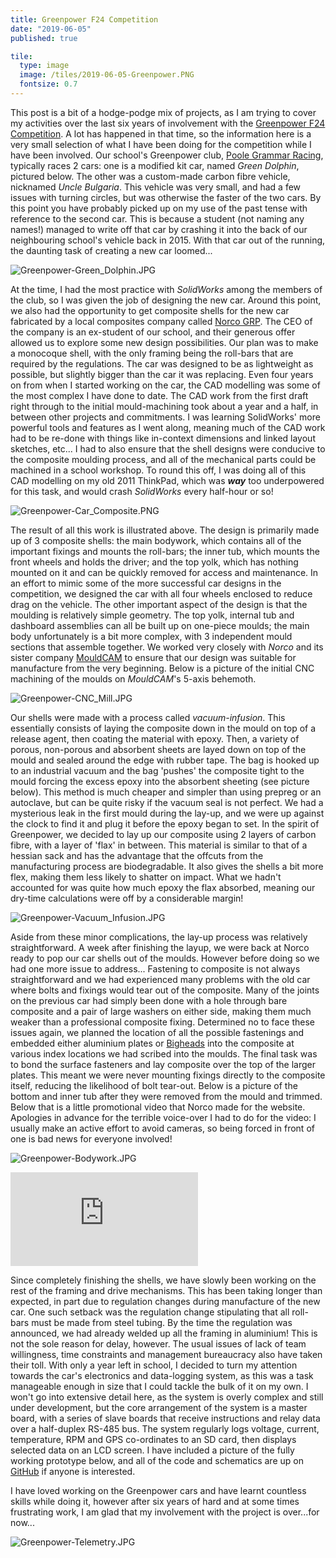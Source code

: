 ```yaml
---
title: Greenpower F24 Competition
date: "2019-06-05"
published: true

tile:
  type: image
  image: /tiles/2019-06-05-Greenpower.PNG
  fontsize: 0.7
---
```


This post is a bit of a hodge-podge mix of projects, as I am trying to cover my activities over the last six years of involvement with the [Greenpower F24 Competition](https://www.greenpower.co.uk/). A lot has happened in that time, so the information here is a very small selection of what I have been doing for the competition while I have been involved.
Our school's Greenpower club, [Poole Grammar Racing](https://poolegrammarracing.webs.com/), typically races 2 cars: one is a modified kit car, named *Green Dolphin*, pictured below. The other was a custom-made carbon fibre vehicle, nicknamed *Uncle Bulgaria*. This vehicle was very small, and had a few issues with turning circles, but was otherwise the faster of the two cars.
By this point you have probably picked up on my use of the past tense with reference to the second car. This is because a student (not naming any names!) managed to write off that car by crashing it into the back of our neighbouring school's vehicle back in 2015. With that car out of the running, the daunting task of creating a new car loomed...

![Greenpower-Green_Dolphin.JPG]({import.meta.env.VITE_IMAGE_BASE}/posts/Greenpower-Green_Dolphin.JPG)

At the time, I had the most practice with *SolidWorks* among the members of the club, so I was given the job of designing the new car. Around this point, we also had the opportunity to get composite shells for the new car fabricated by a local composites company called [Norco GRP](https://www.norco.co.uk/). The CEO of the company is an ex-student of our school, and their generous offer allowed us to explore some new design possibilities. Our plan was to make a monocoque shell, with the only framing being the roll-bars that are required by the regulations. The car was designed to be as lightweight as possible, but slightly bigger than the car it was replacing.
Even four years on from when I started working on the car, the CAD modelling was some of the most complex I have done to date. The CAD work from the first draft right through to the initial mould-machining took about a year and a half, in between other projects and commitments. I was learning SolidWorks' more powerful tools and features as I went along, meaning much of the CAD work had to be re-done with things like in-context dimensions and linked layout sketches, etc... I had to also ensure that the shell designs were conducive to the composite moulding process, and all of the mechanical parts could be machined in a school workshop. To round this off, I was doing all of this CAD modelling on my old 2011 ThinkPad, which was ***way*** too underpowered for this task, and would crash *SolidWorks* every half-hour or so!

![Greenpower-Car_Composite.PNG]({import.meta.env.VITE_IMAGE_BASE}/posts/Greenpower-Car_Composite.PNG)

The result of all this work is illustrated above. The design is primarily made up of 3 composite shells: the main bodywork, which contains all of the important fixings and mounts the roll-bars; the inner tub, which mounts the front wheels and holds the driver; and the top yolk, which has nothing mounted on it and can be quickly removed for access and maintenance. In an effort to mimic some of the more successful car designs in the competition, we designed the car with all four wheels enclosed to reduce drag on the vehicle. The other important aspect of the design is that the moulding is relatively simple geometry. The top yolk, internal tub and dashboard assemblies can all be built up on one-piece moulds; the main body unfortunately is a bit more complex, with 3 independent mould sections that assemble together. We worked very closely with *Norco* and its sister company [MouldCAM](https://www.mouldcam.com/) to ensure that our design was suitable for manufacture from the very beginning. Below is a picture of the initial CNC machining of the moulds on *MouldCAM*'s 5-axis behemoth.

![Greenpower-CNC_Mill.JPG]({import.meta.env.VITE_IMAGE_BASE}/posts/Greenpower-CNC_Mill.JPG)

Our shells were made with a process called *vacuum-infusion*. This essentially consists of laying the composite down in the mould on top of a release agent, then coating the material with epoxy. Then, a variety of porous, non-porous and absorbent sheets are layed down on top of the mould and sealed around the edge with rubber tape. The bag is hooked up to an industrial vacuum and the bag 'pushes' the composite tight to the mould forcing the excess epoxy into the absorbent sheeting (see picture below). This method is much cheaper and simpler than using prepreg or an autoclave, but can be quite risky if the vacuum seal is not perfect. We had a mysterious leak in the first mould during the lay-up, and we were up against the clock to find it and plug it before the epoxy began to set.
In the spirit of Greenpower, we decided to lay up our composite using 2 layers of carbon fibre, with a layer of 'flax' in between. This material is similar to that of a hessian sack and has the advantage that the offcuts from the manufacturing process are biodegradable. It also gives the shells a bit more flex, making them less likely to shatter on impact. What we hadn't accounted for was quite how much epoxy the flax absorbed, meaning our dry-time calculations were off by a considerable margin!

![Greenpower-Vacuum_Infusion.JPG]({import.meta.env.VITE_IMAGE_BASE}/posts/Greenpower-Vacuum_Infusion.JPG)

Aside from these minor complications, the lay-up process was relatively straightforward. A week after finishing the layup, we were back at Norco ready to pop our car shells out of the moulds. However before doing so we had one more issue to address...
Fastening to composite is not always straightforward and we had experienced many problems with the old car where bolts and fixings would tear out of the composite. Many of the joints on the previous car had simply been done with a hole through bare composite and a pair of large washers on either side, making them much weaker than a professional composite fixing. Determined no to face these issues again, we planned the location of all the possible fastenings and embedded either aluminium plates or [Bigheads](https://www.bighead.co.uk/) into the composite at various index locations we had scribed into the moulds. The final task was to bond the surface fasteners and lay composite over the top of the larger plates. This meant we were never mounting fixings directly to the composite itself, reducing the likelihood of bolt tear-out. Below is a picture of the bottom and inner tub after they were removed from the mould and trimmed. Below that is a little promotional video that Norco made for the website. Apologies in advance for the terrible voice-over I had to do for the video: I usually make an active effort to avoid cameras, so being forced in front of one is bad news for everyone involved!

![Greenpower-Bodywork.JPG]({import.meta.env.VITE_IMAGE_BASE}/posts/Greenpower-Bodywork.JPG)

<div class="aspect-ratio">
    <iframe type="text/html" src="https://www.youtube.com/embed/ybe3tVkQRCo?modestbranding=1" frameborder="0"></iframe>
</div>

Since completely finishing the shells, we have slowly been working on the rest of the framing and drive mechanisms. This has been taking longer than expected, in part due to regulation changes during manufacture of the new car. One such setback was the regulation change stipulating that all roll-bars must be made from steel tubing. By the time the regulation was announced, we had already welded up all the framing in aluminium!
This is not the sole reason for delay, however. The usual issues of lack of team willingness, time constraints and management bureaucracy also have taken their toll. With only a year left in school, I decided to turn my attention towards the car's electronics and data-logging system, as this was a task manageable enough in size that I could tackle the bulk of it on my own. I won't go into extensive detail here, as the system is overly complex and still under development, but the core arrangement of the system is a master board, with a series of slave boards that receive instructions and relay data over a half-duplex RS-485 bus. The system regularly logs voltage, current, temperature, RPM and GPS co-ordinates to an SD card, then displays selected data on an LCD screen. I have included a picture of the fully working prototype below, and all of the code and schematics are up on [GitHub](https://github.com/BOJIT/Greenpower-Datalogging-System) if anyone is interested.

I have loved working on the Greenpower cars and have learnt countless skills while doing it, however after six years of hard and at some times frustrating work, I am glad that my involvement with the project is over...for now...

![Greenpower-Telemetry.JPG]({import.meta.env.VITE_IMAGE_BASE}/posts/Greenpower-Telemetry.JPG)
